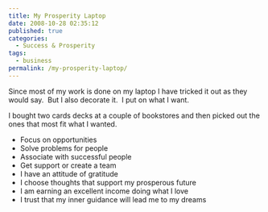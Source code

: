 ```yaml
---
title: My Prosperity Laptop
date: 2008-10-28 02:35:12
published: true
categories:
  - Success & Prosperity
tags:
  - business
permalink: /my-prosperity-laptop/
---
```

Since most of my work is done on my laptop I have tricked it out as they would say.  But I also decorate it.  I put on what I want.

I bought two cards decks at a couple of bookstores and then picked out the ones that most fit what I wanted.

- Focus on opportunities
- Solve problems for people
- Associate with successful people
- Get support or create a team
- I have an attitude of gratitude
- I choose thoughts that support my prosperous future
- I am earning an excellent income doing what I love
- I trust that my inner guidance will lead me to my dreams